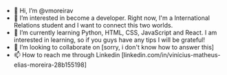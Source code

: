 - 👋 Hi, I’m @vmoreirav
- 👀 I’m interested in become a developer. Right now, I'm a International Relations student and I want to connect this two worlds. 
- 🌱 I’m currently learning Python, HTML, CSS, JavaScript and React. I am interested in learning, so if you guys have any tips I will be grateful! 
- 💞️ I’m looking to collaborate on [sorry, i don't know how to answer this] 
- 📫 How to reach me through Linkedin [linkedin.com/in/vinícius-matheus-elias-moreira-28b155198]

<!---
vmoreirav/vmoreirav is a ✨ special ✨ repository because its `README.md` (this file) appears on your GitHub profile.
You can click the Preview link to take a look at your changes.
--->
